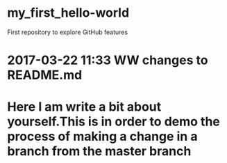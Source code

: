 # my_first_hello-world
First repository to explore GitHub features
# 2017-03-22 11:33 WW changes to README.md
# Here I am write a bit about yourself.This is in order to demo the process of making a change in a branch from the master branch
